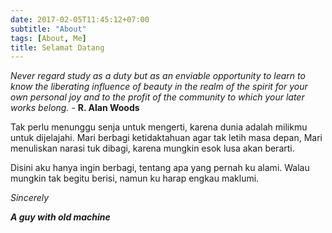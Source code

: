 ```yaml
---
date: 2017-02-05T11:45:12+07:00
subtitle: "About"
tags: [About, Me]
title: Selamat Datang
---
```


_Never regard study as a duty but as an enviable opportunity to learn to know the liberating influence of beauty in the realm of the spirit for your own personal joy and to the profit of the community to which your later works belong._ - **R. Alan Woods**

Tak perlu menunggu senja untuk mengerti, karena dunia adalah milikmu untuk dijelajahi. Mari berbagi ketidaktahuan agar tak letih masa depan, Mari menuliskan narasi tuk dibagi, karena mungkin esok lusa akan berarti.

Disini aku hanya ingin berbagi, tentang apa yang pernah ku alami. Walau mungkin tak begitu berisi, namun ku harap engkau maklumi.

_Sincerely_

*__A guy with old machine__*